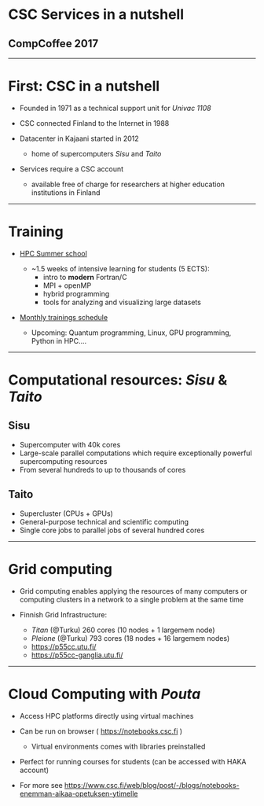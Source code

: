# CSC Services in a nutshell

## CompCoffee 2017

---

# First: CSC in a nutshell

- Founded in 1971 as a technical support unit for *Univac 1108*

- CSC connected Finland to the Internet in 1988

- Datacenter in Kajaani started in 2012
    - home of supercomputers *Sisu* and *Taito*

- Services require a CSC account
    - available free of charge for researchers at higher education institutions in Finland

---
# Training 
- [HPC Summer school](https://www.csc.fi/web/training/-/csc_summerschool_2017)
    - ~1.5 weeks of intensive learning for students (5 ECTS):
        - intro to **modern** Fortran/C
        - MPI + openMP
        - hybrid programming
        - tools for analyzing and visualizing large datasets

- [Monthly trainings schedule](https://www.csc.fi/web/training/)
    - Upcoming: Quantum programming, Linux, GPU programming, Python in HPC....


---
# Computational resources: *Sisu* & *Taito*

## **Sisu**
- Supercomputer with 40k cores
- Large-scale parallel computations which require exceptionally powerful supercomputing resources
- From several hundreds to up to thousands of cores

## **Taito**
- Supercluster (CPUs + GPUs)
- General-purpose technical and scientific computing 
- Single core jobs to parallel jobs of several hundred cores

---
# Grid computing

- Grid computing enables applying the resources of many computers or computing clusters in a network to a single problem at the same time

- Finnish Grid Infrastructure:
    - *Titan* (@Turku) 260 cores (10 nodes + 1 largemem node)
    - *Pleione* (@Turku) 793 cores (18 nodes + 16 largemem nodes)
    - https://p55cc.utu.fi/
    - https://p55cc-ganglia.utu.fi/ 
    

---
# Cloud Computing with *Pouta*

- Access HPC platforms directly using virtual machines

- Can be run on browser ( https://notebooks.csc.fi )
    - Virtual environments comes with libraries preinstalled

- Perfect for running courses for students (can be accessed with HAKA account)

- For more see https://www.csc.fi/web/blog/post/-/blogs/notebooks-enemman-aikaa-opetuksen-ytimelle


